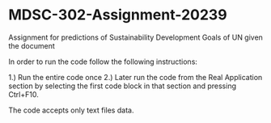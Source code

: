 # MDSC-302-Assignment-20239
Assignment for predictions of Sustainability Development Goals of UN given the document

In order to run the code follow the following instructions:

1.) Run the entire code once
2.) Later run the code from the Real Application section by selecting the first code block in that section and pressing Ctrl+F10. 

The code accepts only text files data. 
